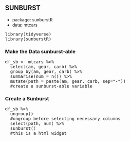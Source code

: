 ## SUNBURST
- package: sunburstR
- data: mtcars  
<pre>
library(tidyverse) 
library(sunburstR)  
</pre>

### Make the Data sunburst-able
<pre>
df_sb <- mtcars %>%
  select(am, gear, carb) %>%
  group_by(am, gear, carb) %>%
  summarise(num = n()) %>%  
  mutate(path = paste(am, gear, carb, sep="-"))
  #create a sunburst-able variable
</pre>
### Create a Sunburst
<pre>
df_sb %>%
  ungroup() 
  #ungroup before selecting necessary columns
  select(path, num) %>% 
  sunburst()
  #this is a html widget
</pre>

